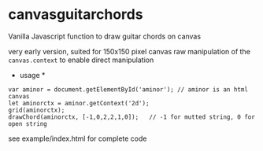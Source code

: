 # canvasguitarchords
Vanilla Javascript function to draw guitar chords on canvas

very early version, suited for 150x150 pixel canvas
raw manipulation of the `canvas.context` to enable direct manipulation
* usage *
```
var aminor = document.getElementById('aminor'); // aminor is an html canvas
let aminorctx = aminor.getContext('2d');
grid(aminorctx);
drawChord(aminorctx, [-1,0,2,2,1,0]);   // -1 for mutted string, 0 for open string
```

see example/index.html for complete code